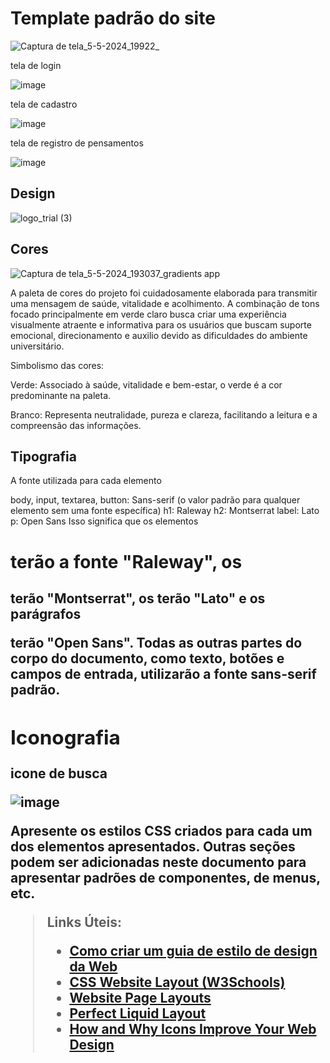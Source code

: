 # Template padrão do site
![Captura de tela_5-5-2024_19922_](https://github.com/ICEI-PUC-Minas-PMV-SI/pmv-si-2024-1-pe1-t2-monitorbemestarestudantil/assets/160251890/e5eddbd4-2231-4caf-a42e-cbeb904bed9b)

tela de login 

![image](https://github.com/ICEI-PUC-Minas-PMV-SI/pmv-si-2024-1-pe1-t2-monitorbemestarestudantil/assets/160251890/9fd4982c-80e1-4ead-b2c4-6dcc79eab971)


tela de cadastro 

![image](https://github.com/ICEI-PUC-Minas-PMV-SI/pmv-si-2024-1-pe1-t2-monitorbemestarestudantil/assets/160251890/02279508-401a-4bc9-8c33-37a146e4c05a)


tela de registro de pensamentos 


![image](https://github.com/ICEI-PUC-Minas-PMV-SI/pmv-si-2024-1-pe1-t2-monitorbemestarestudantil/assets/160251890/66a6ed4c-6774-42d8-8349-7f5e1376264f)



## Design
![logo_trial (3)](https://github.com/ICEI-PUC-Minas-PMV-SI/pmv-si-2024-1-pe1-t2-monitorbemestarestudantil/assets/160251890/7493cfc7-7712-4264-b2b4-8989aed6f6f9)



## Cores

![Captura de tela_5-5-2024_193037_gradients app](https://github.com/ICEI-PUC-Minas-PMV-SI/pmv-si-2024-1-pe1-t2-monitorbemestarestudantil/assets/160251890/dc75c2af-fa06-47d8-a2bc-23b9ab224f59)


A paleta de cores do projeto foi cuidadosamente elaborada para transmitir uma mensagem de saúde, vitalidade e acolhimento. A combinação de tons focado principalmente em verde claro busca criar uma experiência visualmente atraente e informativa para os usuários que buscam suporte emocional, direcionamento e auxilio devido as dificuldades do ambiente universitário.

Simbolismo das cores:

Verde: Associado à saúde, vitalidade e bem-estar, o verde é a cor predominante na paleta.

Branco: Representa neutralidade, pureza e clareza, facilitando a leitura e a compreensão das informações.




## Tipografia

A fonte utilizada para cada elemento

body, input, textarea, button: Sans-serif (o valor padrão para qualquer elemento sem uma fonte específica)
h1: Raleway
h2: Montserrat
label: Lato
p: Open Sans
Isso significa que os elementos <h1> terão a fonte "Raleway", os <h2> terão "Montserrat", os <label> terão "Lato" e os parágrafos <p> terão "Open Sans". Todas as outras partes do corpo do documento, como texto, botões e campos de entrada, utilizarão a fonte sans-serif padrão.


## Iconografia
icone de busca 

![image](https://github.com/ICEI-PUC-Minas-PMV-SI/pmv-si-2024-1-pe1-t2-monitorbemestarestudantil/assets/160251890/c926df3c-dca3-428c-bb2e-e7b9cc4fd60d)


Apresente os estilos CSS criados para cada um dos elementos apresentados.
Outras seções podem ser adicionadas neste documento para apresentar padrões de componentes, de menus, etc.


> **Links Úteis**:
>
> -  [Como criar um guia de estilo de design da Web](https://edrodrigues.com.br/blog/como-criar-um-guia-de-estilo-de-design-da-web/#)
> - [CSS Website Layout (W3Schools)](https://www.w3schools.com/css/css_website_layout.asp)
> - [Website Page Layouts](http://www.cellbiol.com/bioinformatics_web_development/chapter-3-your-first-web-page-learning-html-and-css/website-page-layouts/)
> - [Perfect Liquid Layout](https://matthewjamestaylor.com/perfect-liquid-layouts)
> - [How and Why Icons Improve Your Web Design](https://usabilla.com/blog/how-and-why-icons-improve-you-web-design/)
